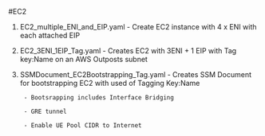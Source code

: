 #EC2
1. EC2_multiple_ENI_and_EIP.yaml - Create EC2 instance with 4 x ENI with each attached EIP

2. EC2_3ENI_1EIP_Tag.yaml - Creates EC2 with 3ENI + 1 EIP with Tag key:Name <Value> on an AWS Outposts subnet

3. SSMDocument_EC2Bootstrapping_Tag.yaml - Creates SSM Document for bootstrapping EC2 with used of Tagging Key:Name <Value> 

        - Bootsrapping includes Interface Bridging 
        
        - GRE tunnel
        
        - Enable UE Pool CIDR to Internet
        
